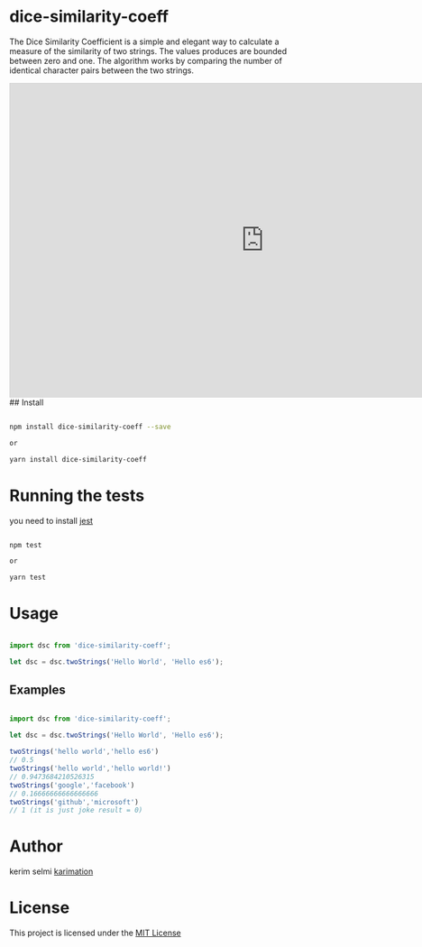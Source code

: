 # dice-similarity-coeff

The Dice Similarity Coefficient is a simple and elegant way to calculate a measure of the similarity of two strings. 
The values produces are bounded between zero and one. 
The algorithm works by comparing the number of identical character pairs between the two strings.

<div>
<iframe  src="http://www.algomation.com/embeddedplayer?embedded=true&algorithm=5b1a8b2995796504002dcd62" width="900" height="556" seamless="seamless" frameborder="0" style="border:1px solid lightgray" scrolling="no"></iframe>
</div>
## Install

```bash

npm install dice-similarity-coeff --save

or 

yarn install dice-similarity-coeff

```

# Running the tests

you need to install <a href="https://facebook.github.io/jest/docs/en/22.1/getting-started.html">jest</a> 

```bash

npm test

or 

yarn test

```


# Usage

```js

import dsc from 'dice-similarity-coeff';

let dsc = dsc.twoStrings('Hello World', 'Hello es6'); 

```

## Examples

```js

import dsc from 'dice-similarity-coeff';
        
let dsc = dsc.twoStrings('Hello World', 'Hello es6'); 

twoStrings('hello world','hello es6')
// 0.5
twoStrings('hello world','hello world!')
// 0.9473684210526315
twoStrings('google','facebook')
// 0.16666666666666666
twoStrings('github','microsoft')
// 1 (it is just joke result = 0)

```


# Author

kerim selmi <a href="http://www.karimation.com">karimation</a>
# License

This project is licensed under the  <a href="LICENSE">MIT License</a>
